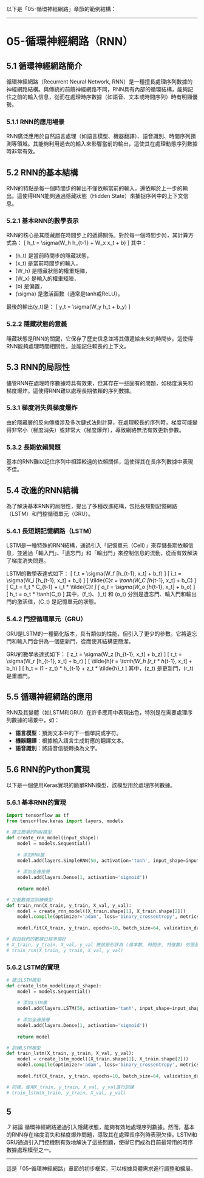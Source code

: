 以下是「05-循環神經網路」章節的範例結構：

---

# 05-循環神經網路（RNN）

## 5.1 循環神經網路簡介
循環神經網路（Recurrent Neural Network, RNN）是一種擅長處理序列數據的神經網路結構。與傳統的前饋神經網路不同，RNN具有內部的循環結構，能夠記住之前的輸入信息，從而在處理時序數據（如語音、文本或時間序列）時有明顯優勢。

### 5.1.1 RNN的應用場景
RNN廣泛應用於自然語言處理（如語言模型、機器翻譯）、語音識別、時間序列預測等領域。其能夠利用過去的輸入來影響當前的輸出，這使其在處理動態序列數據時非常有效。

## 5.2 RNN的基本結構
RNN的特點是每一個時間步的輸出不僅依賴當前的輸入，還依賴於上一步的輸出。這使得RNN能夠通過隱藏狀態（Hidden State）來捕捉序列中的上下文信息。

### 5.2.1 基本RNN的數學表示
RNN的核心是其隱藏層在時間步上的遞歸關係。對於每一個時間步\(t\)，其計算方式為：
\[
h_t = \sigma(W_h h_{t-1} + W_x x_t + b)
\]
其中：
- \(h_t\) 是當前時間步的隱藏狀態，
- \(x_t\) 是當前時間步的輸入，
- \(W_h\) 是隱藏狀態的權重矩陣，
- \(W_x\) 是輸入的權重矩陣，
- \(b\) 是偏置，
- \(\sigma\) 是激活函數（通常是tanh或ReLU）。

最後的輸出\(y_t\)是：
\[
y_t = \sigma(W_y h_t + b_y)
\]

### 5.2.2 隱藏狀態的意義
隱藏狀態是RNN的關鍵，它保存了歷史信息並將其傳遞給未來的時間步。這使得RNN能夠處理時間相關性，並能記住較長的上下文。

## 5.3 RNN的局限性
儘管RNN在處理時序數據時具有效果，但其存在一些固有的問題，如梯度消失和梯度爆炸。這使得RNN難以處理長期依賴的序列數據。

### 5.3.1 梯度消失與梯度爆炸
由於隱藏層的反向傳播涉及多次鏈式法則計算，在處理較長的序列時，梯度可能變得非常小（梯度消失）或非常大（梯度爆炸），導致網絡無法有效更新參數。

### 5.3.2 長期依賴問題
基本的RNN難以記住序列中相距較遠的依賴關係，這使得其在長序列數據中表現不佳。

## 5.4 改進的RNN結構
為了解決基本RNN的局限性，提出了多種改進結構，包括長短期記憶網路（LSTM）和門控循環單元（GRU）。

### 5.4.1 長短期記憶網路（LSTM）
LSTM是一種特殊的RNN結構，通過引入「記憶單元（Cell）」來存儲長期依賴信息，並通過「輸入門」、「遺忘門」和「輸出門」來控制信息的流動，從而有效解決了梯度消失問題。

LSTM的數學表達式如下：
\[
f_t = \sigma(W_f [h_{t-1}, x_t] + b_f)
\]
\[
i_t = \sigma(W_i [h_{t-1}, x_t] + b_i)
\]
\[
\tilde{C}_t = \tanh(W_C [h_{t-1}, x_t] + b_C)
\]
\[
C_t = f_t * C_{t-1} + i_t * \tilde{C}_t
\]
\[
o_t = \sigma(W_o [h_{t-1}, x_t] + b_o)
\]
\[
h_t = o_t * \tanh(C_t)
\]
其中，\(f_t\)、\(i_t\) 和 \(o_t\) 分別是遺忘門、輸入門和輸出門的激活值，\(C_t\) 是記憶單元的狀態。

### 5.4.2 門控循環單元（GRU）
GRU是LSTM的一種簡化版本，具有類似的性能，但引入了更少的參數。它將遺忘門和輸入門合併為一個更新門，從而使其結構更簡潔。

GRU的數學表達式如下：
\[
z_t = \sigma(W_z [h_{t-1}, x_t] + b_z)
\]
\[
r_t = \sigma(W_r [h_{t-1}, x_t] + b_r)
\]
\[
\tilde{h}_t = \tanh(W_h [r_t * h_{t-1}, x_t] + b_h)
\]
\[
h_t = (1 - z_t) * h_{t-1} + z_t * \tilde{h}_t
\]
其中，\(z_t\) 是更新門，\(r_t\) 是重置門。

## 5.5 循環神經網路的應用
RNN及其變體（如LSTM和GRU）在許多應用中表現出色，特別是在需要處理序列數據的場景中，如：
- **語言模型**：預測文本中的下一個單詞或字符。
- **機器翻譯**：根據輸入語言生成對應的翻譯文本。
- **語音識別**：將語音信號轉換為文字。

## 5.6 RNN的Python實現
以下是一個使用Keras實現的簡單RNN模型，該模型用於處理序列數據。

### 5.6.1 基本RNN的實現

```python
import tensorflow as tf
from tensorflow.keras import layers, models

# 建立簡單的RNN模型
def create_rnn_model(input_shape):
    model = models.Sequential()
    
    # 添加RNN層
    model.add(layers.SimpleRNN(50, activation='tanh', input_shape=input_shape))
    
    # 添加全連接層
    model.add(layers.Dense(1, activation='sigmoid'))
    
    return model

# 加載數據並訓練模型
def train_rnn(X_train, y_train, X_val, y_val):
    model = create_rnn_model((X_train.shape[1], X_train.shape[2]))
    model.compile(optimizer='adam', loss='binary_crossentropy', metrics=['accuracy'])
    
    model.fit(X_train, y_train, epochs=10, batch_size=64, validation_data=(X_val, y_val))

# 假設我們的數據已經準備好
# X_train, y_train, X_val, y_val 應該是形狀為 (樣本數, 時間步, 特徵數) 的張量
# train_rnn(X_train, y_train, X_val, y_val)
```

### 5.6.2 LSTM的實現

```python
# 建立LSTM模型
def create_lstm_model(input_shape):
    model = models.Sequential()
    
    # 添加LSTM層
    model.add(layers.LSTM(50, activation='tanh', input_shape=input_shape))
    
    # 添加全連接層
    model.add(layers.Dense(1, activation='sigmoid'))
    
    return model

# 訓練LSTM模型
def train_lstm(X_train, y_train, X_val, y_val):
    model = create_lstm_model((X_train.shape[1], X_train.shape[2]))
    model.compile(optimizer='adam', loss='binary_crossentropy', metrics=['accuracy'])
    
    model.fit(X_train, y_train, epochs=10, batch_size=64, validation_data=(X_val, y_val))

# 同樣，使用X_train, y_train, X_val, y_val進行訓練
# train_lstm(X_train, y_train, X_val, y_val)
```

## 5

.7 結論
循環神經網路通過引入隱藏狀態，能夠有效地處理序列數據。然而，基本的RNN存在梯度消失和梯度爆炸問題，導致其在處理長序列時表現欠佳。LSTM和GRU通過引入門控機制有效地解決了這些問題，使得它們成為目前最常用的時序數據處理模型之一。

---

這是「05-循環神經網路」章節的初步框架，可以根據具體需求進行調整和擴展。